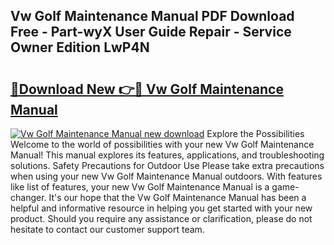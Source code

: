 ## Vw Golf Maintenance Manual PDF Download Free - Part-wyX User Guide Repair - Service Owner Edition LwP4N

# <h2><a href="http://bc49922.oget.top/?id=Vw+Golf+Maintenance+Manual">🔗Download New 👉🔴 Vw Golf Maintenance Manual</a></h2>

[![Vw Golf Maintenance Manual new download](https://i.imgur.com/5g1atiW.png)](http://bc49922.oget.top/?id=Vw+Golf+Maintenance+Manual)
Explore the Possibilities Welcome to the world of possibilities with your new Vw Golf Maintenance Manual! This manual explores its features, applications, and troubleshooting solutions. Safety Precautions for Outdoor Use Please take extra precautions when using your new Vw Golf Maintenance Manual outdoors. With features like list of features, your new Vw Golf Maintenance Manual is a game-changer. It's our hope that the Vw Golf Maintenance Manual has been a helpful and informative resource in helping you get started with your new product. Should you require any assistance or clarification, please do not hesitate to contact our customer support team.
